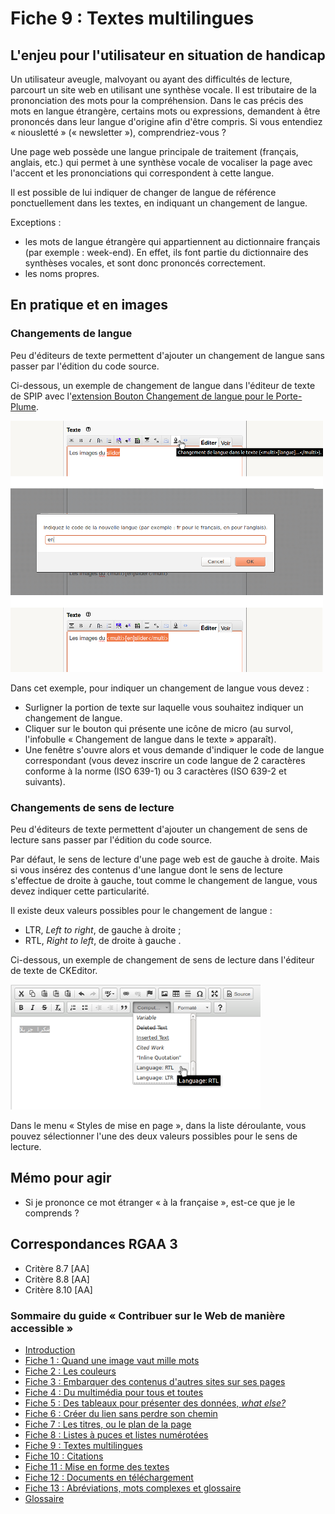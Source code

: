 # Fiche 9&nbsp;: Textes multilingues

## L'enjeu pour l'utilisateur en situation de handicap

Un utilisateur aveugle, malvoyant ou ayant des difficultés de lecture, parcourt un site web en utilisant une synthèse vocale. Il est tributaire de la prononciation des mots pour la compréhension. Dans le cas précis des mots en langue étrangère, certains mots ou expressions, demandent à être prononcés dans leur langue d'origine afin d'être compris. Si vous entendiez « niousletté » (« <span lang="en">newsletter</span> »), comprendriez-vous&nbsp;?

Une page web possède une langue principale de traitement (français, anglais, etc.) qui permet à une synthèse vocale de vocaliser la page avec l'accent et les prononciations qui correspondent à cette langue.

Il est possible de lui indiquer de changer de langue de référence ponctuellement dans les textes, en indiquant un changement de langue.

Exceptions&nbsp;:

- les mots de langue étrangère qui appartiennent au dictionnaire français (par exemple&nbsp;: week-end). En effet, ils font partie du dictionnaire des synthèses vocales, et sont donc prononcés correctement.
- les noms propres.

## En pratique et en images

### Changements de langue

Peu d'éditeurs de texte permettent d'ajouter un changement de langue sans passer par l'édition du code source.

Ci-dessous, un exemple de changement de langue dans l'éditeur de texte de SPIP avec l'[extension Bouton Changement de langue pour le Porte-Plume](http://contrib.spip.net/Bouton-Changement-de-langue-pour-le-Porte-Plume).

<img src="img/langues/langue-spip.png" alt="" />

Dans cet exemple, pour indiquer un changement de langue vous devez&nbsp;:

- Surligner la portion de texte sur laquelle vous souhaitez indiquer un changement de langue.
- Cliquer sur le bouton qui présente une icône de micro (au survol, l'infobulle « Changement de langue dans le texte » apparaît).
- Une fenêtre s'ouvre alors et vous demande d'indiquer le code de langue correspondant (vous devez inscrire un code langue de 2 caractères conforme à la norme (ISO 639-1) ou 3 caractères (ISO 639-2 et suivants).

### Changements de sens de lecture

Peu d'éditeurs de texte permettent d'ajouter un changement de sens de lecture sans passer par l'édition du code source.

Par défaut, le sens de lecture d'une page web est de gauche à droite. Mais si vous insérez des contenus d'une langue dont le sens de lecture s'effectue de droite à gauche, tout comme le changement de langue, vous devez indiquer cette particularité.

Il existe deux valeurs possibles pour le changement de langue&nbsp;:

- LTR, <i lang="en">Left to right</i>, de gauche à droite&nbsp;;
- RTL, <i lang="en">Right to left</i>, de droite à gauche&nbsp;.

Ci-dessous, un exemple de changement de sens de lecture dans l'éditeur de texte de CKEditor.

<img src="img/langues/sens-lecture.png" alt="" />

Dans le menu «&nbsp;Styles de mise en page&nbsp;», dans la liste déroulante, vous pouvez sélectionner l'une des deux valeurs possibles pour le sens de lecture.

## Mémo pour agir

- Si je prononce ce mot étranger «&nbsp;à la française&nbsp;», est-ce que je le comprends&nbsp;?

## Correspondances RGAA 3

- Critère 8.7 [AA]
- Critère 8.8 [AA]
- Critère 8.10 [AA]

### Sommaire du guide «&nbsp;Contribuer sur le Web de manière accessible&nbsp;»

* [Introduction](0-intro.md)
* [Fiche 1&nbsp;: Quand une image vaut mille mots](images.md)
* [Fiche 2&nbsp;: Les couleurs](couleurs.md)
* [Fiche 3&nbsp;: Embarquer des contenus d'autres sites sur ses pages](cadres.md)
* [Fiche 4&nbsp;: Du multimédia pour tous et toutes](multimedia.md)
* [Fiche 5&nbsp;: Des tableaux pour présenter des données, <i lang="en">what else?</i>](tableaux.md)
* [Fiche 6&nbsp;: Créer du lien sans perdre son chemin](liens.md)
* [Fiche 7&nbsp;: Les titres, ou le plan de la page](titres.md)
* [Fiche 8&nbsp;: Listes à puces et listes numérotées](listes.md)
* [Fiche 9&nbsp;: Textes multilingues](langue.md)
* [Fiche 10&nbsp;: Citations](citations.md)
* [Fiche 11&nbsp;: Mise en forme des textes](mise-en-forme.md)
* [Fiche 12&nbsp;: Documents en téléchargement](docs_telechargement.md)
* [Fiche 13&nbsp;: Abréviations, mots complexes et glossaire](definition.md)
* [Glossaire](glossaire.md)
